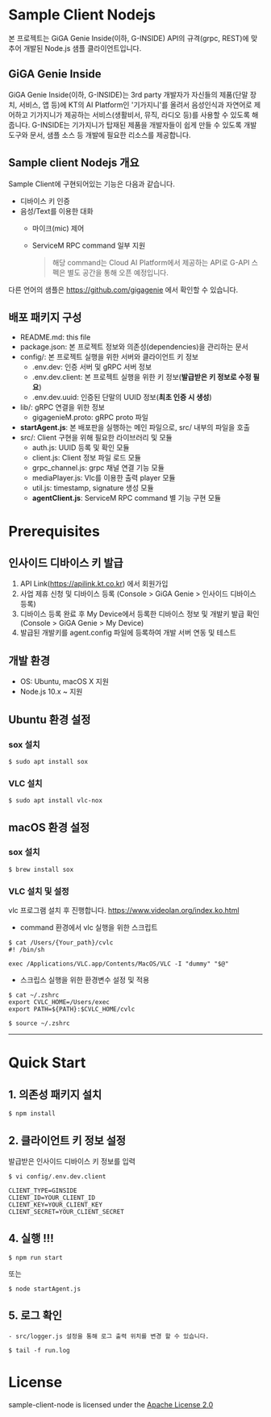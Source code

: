 # Sample Client Nodejs
본 프로젝트는 GiGA Genie Inside(이하, G-INSIDE) API의 규격(grpc, REST)에 맞추어 개발된 
Node.js 샘플 클라이언트입니다.


## GiGA Genie Inside
GiGA Genie Inside(이하, G-INSIDE)는 3rd party 개발자가 자신들의 제품(단말 장치, 서비스, 앱 등)에 KT의 AI Platform인 
'기가지니'를 올려서 음성인식과 자연어로 제어하고 기가지니가 제공하는 서비스(생활비서, 뮤직, 라디오 등)를 사용할 수 있도록 해줍니다.
G-INSIDE는 기가지니가 탑재된 제품을 개발자들이 쉽게 만들 수 있도록 개발 도구와 문서, 샘플 소스 등 개발에 필요한 리소스를 제공합니다.


## Sample client Nodejs 개요

Sample Client에 구현되어있는 기능은 다음과 같습니다.
* 디바이스 키 인증
* 음성/Text를 이용한 대화
    * 마이크(mic) 제어
    * ServiceM RPC command 일부 지원
      
        >해당 command는 Cloud AI Platform에서 제공하는 API로 G-API 스펙은 별도 공간을 통해 오픈 예정입니다.

다른 언어의 샘플은 https://github.com/gigagenie 에서 확인할 수 있습니다.


## 배포 패키지 구성

* README.md: this file
* package.json: 본 프로젝트 정보와 의존성(dependencies)을 관리하는 문서
* config/: 본 프로젝트 실행을 위한 서버와 클라이언트 키 정보
  - .env.dev: 인증 서버 및 gRPC 서버 정보
  - .env.dev.client: 본 프로젝트 실행을 위한 키 정보(**발급받은 키 정보로 수정 필요**)
  - .env.dev.uuid: 인증된 단말의 UUID 정보(**최초 인증 시 생성**)
* lib/: gRPC 연결을 위한 정보
  - gigagenieM.proto: gRPC proto 파일
* **startAgent.js**: 본 배포판을 실행하는 메인 파일으로, src/ 내부의 파일을 호출
* src/: Client 구현을 위해 필요한 라이브러리 및 모듈
  - auth.js: UUID 등록 및 확인 모듈
  - client.js: Client 정보 파일 로드 모듈
  - grpc_channel.js: grpc 채널 연결 기능 모듈
  - mediaPlayer.js: Vlc를 이용한 출력 player 모듈
  - util.js: timestamp, signature 생성 모듈
  - **agentClient.js**: ServiceM RPC command 별 기능 구현 모듈

# Prerequisites

## 인사이드 디바이스 키 발급
1. API Link(https://apilink.kt.co.kr) 에서 회원가입 
2. 사업 제휴 신청 및 디바이스 등록 (Console > GiGA Genie > 인사이드 디바이스 등록)
3. 디바이스 등록 완료 후 My Device에서 등록한 디바이스 정보 및 개발키 발급 확인 (Console > GiGA Genie > My Device)
4. 발급된 개발키를 agent.config 파일에 등록하여 개발 서버 연동 및 테스트


## 개발 환경

* OS: Ubuntu, macOS X 지원
* Node.js 10.x ~ 지원

## Ubuntu 환경 설정

### sox 설치

```shell
$ sudo apt install sox
```

### VLC 설치

```shell
$ sudo apt install vlc-nox
```

## macOS 환경 설정

### sox 설치

```shell
$ brew install sox
```

### VLC 설치 및 설정
vlc 프로그램 설치 후 진행합니다.
https://www.videolan.org/index.ko.html

* command 환경에서 vlc 실행을 위한 스크립트
```shell
$ cat /Users/{Your_path}/cvlc
#! /bin/sh

exec /Applications/VLC.app/Contents/MacOS/VLC -I "dummy" "$@"
```

* 스크립스 실행을 위한 환경변수 설정 및 적용
```shell
$ cat ~/.zshrc
export CVLC_HOME=/Users/exec
export PATH=${PATH}:$CVLC_HOME/cvlc

$ source ~/.zshrc
```


-------


# Quick Start

## 1. 의존성 패키지 설치

    $ npm install

## 2. 클라이언트 키 정보 설정
발급받은 인사이드 디바이스 키 정보를 입력 

    $ vi config/.env.dev.client
        
    CLIENT_TYPE=GINSIDE
    CLIENT_ID=YOUR_CLIENT_ID
    CLIENT_KEY=YOUR_CLIENT_KEY
    CLIENT_SECRET=YOUR_CLIENT_SECRET
    

## 4. 실행 !!!
    $ npm run start

또는

    $ node startAgent.js



## 5. 로그 확인
    - src/logger.js 설정을 통해 로그 출력 위치를 변경 할 수 있습니다.

    $ tail -f run.log


# License

sample-client-node is licensed under the [Apache License 2.0](http://www.apache.org/licenses/LICENSE-2.0)
